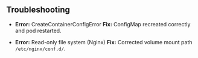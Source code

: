 ## Troubleshooting

- **Error:** CreateContainerConfigError
  **Fix:** ConfigMap recreated correctly and pod restarted.

- **Error:** Read-only file system (Nginx)
  **Fix:** Corrected volume mount path `/etc/nginx/conf.d/`.
